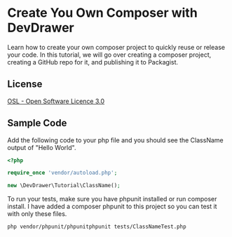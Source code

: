 # Create You Own Composer with DevDrawer

Learn how to create your own composer project to quickly reuse or release your code. In this tutorial, we will go over creating a composer project, creating a GitHub repo for it, and publishing it to Packagist.

## License

[OSL - Open Software Licence 3.0](http://opensource.org/licenses/osl-3.0.php)

## Sample Code

Add the following code to your php file and you should see the ClassName output of "Hello World".

```php
<?php

require_once 'vendor/autoload.php';

new \DevDrawer\Tutorial\ClassName();

```

To run your tests, make sure you have phpunit installed or run composer install. I have added a composer phpunit to this project so you can test it with only these files.

```
php vendor/phpunit/phpunitphpunit tests/ClassNameTest.php
```
